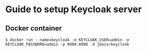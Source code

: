 # Guide to setup Keycloak server

## Docker container
```
$ docker run --name=keycloak -e KEYCLOAK_USER=admin -e KEYCLOAK_PASSWORD=admin -p 8080:8080 -d jboss/keycloak
```
